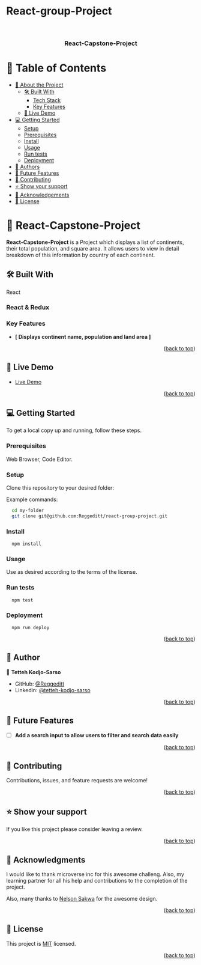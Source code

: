 # React-group-Project
<a name="readme-top"></a>

<div align="center">
  
  <br/>

  <h3><b>React-Capstone-Project</b></h3>

</div>

# 📗 Table of Contents

- [📖 About the Project](#about-project)
  - [🛠 Built With](#built-with)
    - [Tech Stack](#tech-stack)
    - [Key Features](#key-features)
  - [🚀 Live Demo](#live-demo)
- [💻 Getting Started](#getting-started)
  - [Setup](#setup)
  - [Prerequisites](#prerequisites)
  - [Install](#install)
  - [Usage](#usage)
  - [Run tests](#run-tests)
  - [Deployment](#triangular_flag_on_post-deployment)
- [👥 Authors](#authors)
- [🔭 Future Features](#future-features)
- [🤝 Contributing](#contributing)
- [⭐️ Show your support](#support)
- [🙏 Acknowledgements](#acknowledgements)
- [📝 License](#license)

# 📖 React-Capstone-Project <a name="about-project"></a>

**React-Capstone-Project** is a Project which displays a list of continents, their total population, and square area. It allows users to view in detail breakdown of this information by country of each continent. 

## 🛠 Built With <a name="built-with"></a>

React
### React & Redux <a name="tech-stack"></a>

### Key Features <a name="key-features"></a>

- **[ Displays continent name, population and land area ]**

<p align="right">(<a href="#readme-top">back to top</a>)</p>

## 🚀 Live Demo <a name="live-demo"> </a>

- [Live Demo](https://reggeditt.github.io/react-capstone/)

<p align="right">(<a href="#readme-top">back to top</a>)</p>

## 💻 Getting Started <a name="getting-started"></a>

To get a local copy up and running, follow these steps.

### Prerequisites
Web Browser, Code Editor.

### Setup

Clone this repository to your desired folder:

Example commands:

```sh
  cd my-folder
  git clone git@github.com:Reggeditt/react-group-project.git
```

### Install
```
  npm install
```
### Usage
Use as desired according to the terms of the license.

### Run tests
```
  npm test
```
### Deployment
```
  npm run deploy
```
<p align="right">(<a href="#readme-top">back to top</a>)</p>

## 👥 Author <a name="authors"></a>

👤 **Tetteh Kodjo-Sarso**
- GitHub: [@Reggeditt](https://github.com/Reggeditt)
- Linkedin: [@tetteh-kodjo-sarso](www.linkedin.com/in/tksarso/ )

<p align="right">(<a href="#readme-top">back to top</a>)</p>

## 🔭 Future Features <a name="future-features"></a>

- [ ] **Add a search input to allow users to filter and search data easily**

<p align="right">(<a href="#readme-top">back to top</a>)</p>

## 🤝 Contributing <a name="contributing"></a>

Contributions, issues, and feature requests are welcome!

<p align="right">(<a href="#readme-top">back to top</a>)</p>

## ⭐️ Show your support <a name="support"></a>

If you like this project please consider leaving a review.

<p align="right">(<a href="#readme-top">back to top</a>)</p>

## 🙏 Acknowledgments <a name="acknowledgements"></a>

I would like to thank microverse inc for this awesome challeng. Also, my learning partner for all his help and contributions to the completion of the project.

Also, many thanks to [Nelson Sakwa](http://dribbble.com/nelsonbreeza) for the awesome design.

<p align="right">(<a href="#readme-top">back to top</a>)</p>

## 📝 License <a name="license"></a>

This project is [MIT](./LICENSE) licensed.

<p align="right">(<a href="#readme-top">back to top</a>)</p>
<a name="readme-top"></a>
